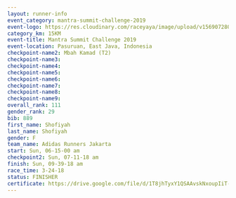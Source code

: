 ```yaml
---
layout: runner-info 
event_category: mantra-summit-challenge-2019 
event-logo: https://res.cloudinary.com/raceyaya/image/upload/v1569072809/logo/mantra-image_segrbx.jpg
category_km: 15KM 
event-title: Mantra Summit Challenge 2019 
event-location: Pasuruan, East Java, Indonesia 
checkpoint-name2: Mbah Kamad (T2) 
checkpoint-name3: 
checkpoint-name4: 
checkpoint-name5: 
checkpoint-name6: 
checkpoint-name7: 
checkpoint-name8: 
checkpoint-name9: 
overall_rank: 111
gender_rank: 29
bib: 889
first_name: Shofiyah
last_name: Shofiyah
gender: F
team_name: Adidas Runners Jakarta
start: Sun, 06-15-00 am
checkpoint2: Sun, 07-11-18 am
finish: Sun, 09-39-18 am
race_time: 3-24-18
status: FINISHER
certificate: https://drive.google.com/file/d/1T8jhTyxY1QSAAvskNxoupIiT-E85TpOH/view?usp=sharing
---
```

